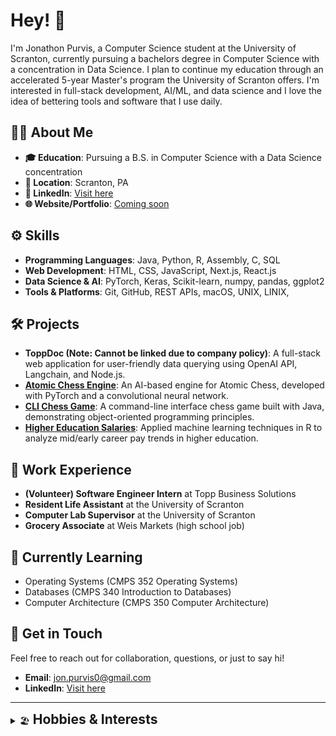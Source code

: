 # Hey! 👋

I'm Jonathon Purvis, a Computer Science student at the University of Scranton, currently pursuing a bachelors degree in Computer Science with a concentration in Data Science. 
I plan to continue my education through an accelerated 5-year Master's program the University of Scranton offers. I'm interested in full-stack development, AI/ML, and data science and 
I love the idea of bettering tools and software that I use daily.

## 🧑‍💻 About Me

- **🎓 Education**: Pursuing a B.S. in Computer Science with a Data Science concentration
- **📍 Location**: Scranton, PA
- **🔗 LinkedIn**: [Visit here](https://www.linkedin.com/in/jonathon-purvis/)
- **🌐 Website/Portfolio**: [Coming soon](http://my-portfolio-link.com)

## ⚙️ Skills

- **Programming Languages**: Java, Python, R, Assembly, C, SQL
- **Web Development**: HTML, CSS, JavaScript, Next.js, React.js 
- **Data Science & AI**: PyTorch, Keras, Scikit-learn, numpy, pandas, ggplot2
- **Tools & Platforms**: Git, GitHub, REST APIs, macOS, UNIX, LINIX, 

## 🛠️ Projects

- **ToppDoc (Note: Cannot be linked due to company policy)**: A full-stack web application for user-friendly data querying using OpenAI API, Langchain, and Node.js.
- **[Atomic Chess Engine](https://github.com/Jon-Purvis/Atomic_Chess_Engine)**: An AI-based engine for Atomic Chess, developed with PyTorch and a convolutional neural network.
- **[CLI Chess Game](https://github.com/Jon-Purvis/CLI_Chess)**: A command-line interface chess game built with Java, demonstrating object-oriented programming principles.
- **[Higher Education Salaries](https://github.com/Jon-Purvis/semester_project_purvis)**: Applied machine learning techniques in R to analyze mid/early career pay trends in higher education.


## 💼 Work Experience

- **(Volunteer) Software Engineer Intern** at Topp Business Solutions
- **Resident Life Assistant** at the University of Scranton
- **Computer Lab Supervisor** at the University of Scranton
- **Grocery Associate** at Weis Markets (high school job)

## 🌱 Currently Learning

- Operating Systems (CMPS 352 Operating Systems)
- Databases (CMPS 340 Introduction to Databases)
- Computer Architecture (CMPS 350 Computer Architecture)

## 💬 Get in Touch

Feel free to reach out for collaboration, questions, or just to say hi!

- **Email**: jon.purvis0@gmail.com
- **LinkedIn**: [Visit here](https://www.linkedin.com/in/jonathon-purvis/)

---

<details>
<summary><span style="padding-right: 5px;">🏖️</span><h2 style="display: inline;">Hobbies & Interests</h2></summary>

- **🪴 Productivity:** I enjoy spending some time upfront to create an efficient and enjoyable workflow. (clean setup, i3, neovim, tmux, etc) 
- **⌨️ Mechanical Keyboards:** Custom built keyboards are so underrated ⌨

<details>
<summary><b>🏋️‍♂️ Gym</b></summary>

- Push, Pull, Legs split
- PR's
  - Bench: 225
  - Squat: 365
  - Deadlift: 405
- Leg day = best day

</details>

<details>
<summary><b>🏈 Sports</b></summary>

- Football: Steelers
- Basketball: The 76ers

</details>

<details>
<summary><b>🖥️ Video Games</b></summary>

- **Valorant:** Peak Diamond 1
- **Rocket League:** Peak Champ 2
- **Teamfight Tactics:** Peak Masters
- **Destiny 2:** Peak Ascendant
- **League of Legends:** Peak Gold 1 🥲

</details>

<details>
<summary><b>📺 TV Shows, Movies, Anime</b></summary>

- **Breaking Bad:**
- **Death Note:**
- **Attack On Titan:**
- **Money Heist:**
- **Demon Slayer:** 
- **Stranger Things:**
- **Marvel Movies**
- **Harry Potter**
- **Whiplash**

</details>

</details>
